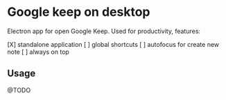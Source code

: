 # Google keep on desktop

Electron app for open Google Keep. Used for productivity, features:

[X] standalone application
[ ] global shortcuts
[ ] autofocus for create new note
[ ] always on top

## Usage

@TODO

